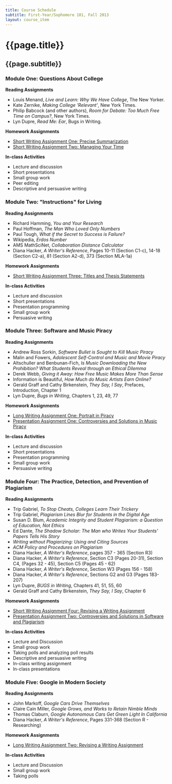 ```yaml
---
title: Course Schedule
subtitle: First-Year/Sophomore 101, Fall 2013
layout: course_item
---
```


# {{page.title}}
## {{page.subtitle}}

### Module One: Questions About College

**Reading Assignments**

- Louis Menand, <em>Live and Learn: Why We Have College</em>, The New Yorker.
- Kate Zernike, <em>Making College 'Relevant'</em>, New York Times.
- Philip Babcock (and other authors), <em>Room for Debate: Too Much Free Time on Campus?</em>, New York Times.
- Lyn Dupre, <em>Read Me: Ear</em>, Bugs in Writing.

**Homework Assignments**

- [Short Writing Assignment One: Precise Summarization]({{site.baseurl}}teaching/fs101F2013/provide/homework/hw1/fs101F2013-homework1.pdf)
- [Short Writing Assignment Two: Managing Your Time]({{site.baseurl}}teaching/fs101F2013/provide/homework/hw2/fs101F2013-homework2.pdf)

**In-class Activities**

- Lecture and discussion
- Short presentations
- Small group work
- Peer editing
- Descriptive and persuasive writing

### Module Two: "Instructions" for Living

**Reading Assignments**

- Richard Hamming, <em>You and Your Research</em>
- Paul Hoffman, <em>The Man Who Loved Only Numbers</em>
- Paul Tough, <em>What if the Secret to Success is Failure?</em>
- Wikipedia, *Erdos Number*
- AMS MathSciNet, *Collaboration Distance Calculator*
- Diana Hacker, <em>A Writer's Reference</em>, Pages 10-11 (Section C1-c), 14-18 (Section C2-a), 81 (Section A2-d), 373 (Section MLA-1a)

**Homework Assignments**

- [Short Writing Assignment Three: Titles and Thesis Statements]({{site.baseurl}}teaching/fs101F2013/provide/homework/hw3/fs101F2013-homework3.pdf)

**In-class Activities**

- Lecture and discussion
- Short presentations
- Presentation programming
- Small group work
- Persuasive writing

### Module Three: Software and Music Piracy

**Reading Assignments**

- Andrew Ross Sorkin, <em>Software Bullet is Sought to Kill Music Piracy</em>
- Malin and Fowers, <em>Adolescent Self-Control and Music and Movie Piracy</em>
- Altschuller and Benbunan-Fich, <em>Is Music Downloading the New Prohibition? What Students Reveal through an Ethical Dilemma</em>
- Derek Webb, *Giving it Away: How Free Music Makes More Than Sense*
- Information is Beautiful, *How Much do Music Artists Earn Online?*
- Gerald Graff and Cathy Birkenstein, <em>They Say, I Say</em>, Prefaces, Introduction, Chapter 1
-  Lyn Dupre, <em>Bugs in Writing</em>, Chapters 1, 23, 49, 77

**Homework Assignments**

- [Long Writing Assignment One: Portrait in Piracy]({{site.baseurl}}teaching/fs101F2013/provide/homework/hw4/fs101F2013-homework4.pdf)
- [Presentation Assignment One: Controversies and Solutions in Music Piracy]({{site.baseurl}}teaching/fs101F2013/provide/homework/hw5/fs101F2013-homework5.pdf)

**In-class Activities**

- Lecture and discussion
- Short presentations
- Presentation programming
- Small group work
- Persuasive writing

### Module Four: The Practice, Detection, and Prevention of Plagiarism

**Reading Assignments**

- Trip Gabriel, <em>To Stop Cheats, Colleges Learn Their Trickery</em>
- Trip Gabriel, <em>Plagiarism Lines Blur for Students in the Digital Age</em>
- Susan D. Blum, <em>Academic Integrity and Student Plagiarism: a Question of Education, Not Ethics</em>
- Ed Dante, <em>The Shadow Scholar: The Man who Writes Your Students' Papers Tells His Story</em>
- <em>Writing without Plagiarizing: Using and Citing Sources</em>
- <em>ACM Policy and Procedures on Plagiarism</em>
- Diana Hacker, <em>A Writer's Reference</em>, pages 357 - 365 (Section R3)
- Diana Hacker, <em>A Writer's Reference</em>, Section C3 (Pages 20-31), Section C4, (Pages 32 - 45), Section C5 (Pages 45 - 62)
- Diana Hacker, <em>A Writer's Reference</em>, Section W3 (Pages 156 - 158)
- Diana Hacker, <em>A Writer's Reference</em>, Sections G2 and G3 (Pages 183-207)
- Lyn Dupre, <em>BUGS in Writing</em>, Chapters 41, 51, 55, 60
- Gerald Graff and Cathy Birkenstein, <em>They Say, I Say</em>, Chapter 6

**Homework Assignments**

- [Short Writing Assignment Four: Revising a Writing Assignment]({{site.baseurl}}teaching/fs101F2013/provide/homework/hw6/fs101F2013-homework6.pdf)
- [Presentation Assignment Two: Controversies and Solutions in Software and Plagiarism]({{site.baseurl}}teaching/fs101F2013/provide/homework/hw7/fs101F2013-homework7.pdf)

**In-class Activities**

- Lecture and Discussion
- Small group work
- Taking polls and analyzing poll results
- Descriptive and persuasive writing
- In-class writing assignment
- In-class presentations

### Module Five: Google in Modern Society

**Reading Assignments**

- John Markoff, <em>Google Cars Drive Themselves</em>
- Claire Cain Miller, <em>Google Grows, and Works to Retain Nimble Minds</em>
- Thomas Claburn, <em>Google Autonomous Cars Get Green Light In California</em>
- Diana Hacker, <em>A Writer's Reference</em>, Pages 331-368 (Section R - Researching)

**Homework Assignments**

- [Long Writing Assignment Two: Revising a Writing Assignment]({{site.baseurl}}teaching/fs101F2013/provide/homework/hw8/fs101F2013-homework8.pdf)

**In-class Activities**

- Lecture and Discussion
- Small group work
- Taking polls
